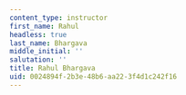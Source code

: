 ```yaml
---
content_type: instructor
first_name: Rahul
headless: true
last_name: Bhargava
middle_initial: ''
salutation: ''
title: Rahul Bhargava
uid: 0024894f-2b3e-48b6-aa22-3f4d1c242f16
---
```

